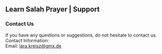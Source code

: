 Learn Salah Prayer | Support
----------------

### Contact Us  
If you have any questions or suggestions, do not hesitate to contact us.  
Contact Information:  
Email: lara.kreisz@gmx.de 
